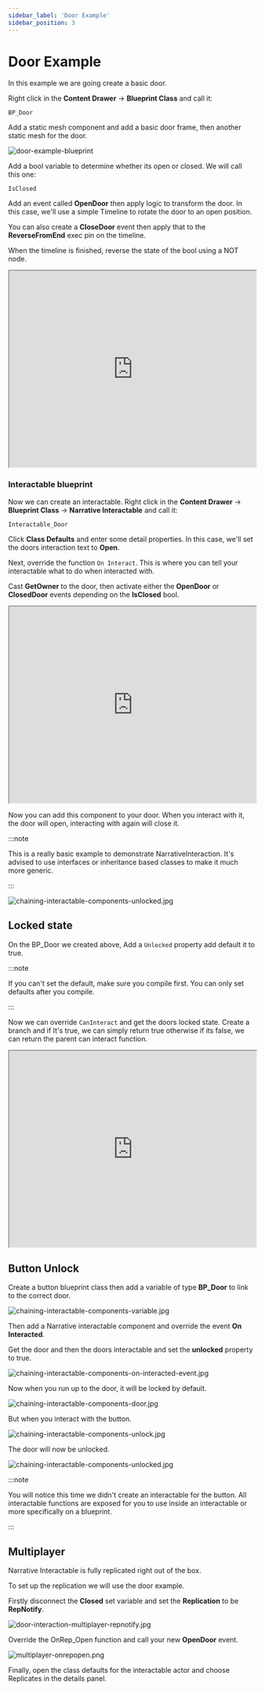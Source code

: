 ```yaml
---
sidebar_label: 'Door Example'
sidebar_position: 3
---
```


# Door Example

In this example we are going create a basic door.

Right click in the **Content Drawer** -> **Blueprint Class** and call it:

```
BP_Door
```

Add a static mesh component and add a basic door frame, then another static mesh for the door.

![door-example-blueprint](/img/interaction/door-example-blueprint.jpg)

Add a bool variable to determine whether its open or closed. We will call this one:

```
IsClosed
```

Add an event called **OpenDoor** then apply logic to transform the door. In this case, we'll use a simple Timeline to rotate the door to an open position.

You can also create a **CloseDoor** event then apply that to the **ReverseFromEnd** exec pin on the timeline.

When the timeline is finished, reverse the state of the bool using a NOT node.

<iframe src="https://blueprintue.com/render/h0_xpah-/" width="100%" height="400" scrolling="no" allowfullscreen></iframe>

### Interactable blueprint

Now we can create an interactable. Right click in the **Content Drawer** -> **Blueprint Class** -> **Narrative Interactable** and call it: 

```
Interactable_Door
```

Click **Class Defaults** and enter some detail properties. In this case, we'll set the doors interaction text to **Open**.

Next, override the function `On Interact`. This is where you can tell your interactable what to do when interacted with.

Cast **GetOwner** to the door, then activate either the **OpenDoor** or **ClosedDoor** events depending on the **IsClosed** bool.

<iframe src="https://blueprintue.com/render/k7bghpml/" width="100%" height="400" scrolling="no" allowfullscreen></iframe>

Now you can add this component to your door. When you interact with it, the door will open, interacting with again will close it.

:::note

This is a really basic example to demonstrate NarrativeInteraction. It's advised to use interfaces or inheritance based classes to make it much more generic.

:::

![chaining-interactable-components-unlocked.jpg](/img/interaction/chaining-interactable-components-unlocked.jpg)

## Locked state

On the BP_Door we created above, Add a `Unlocked` property add default it to true.

:::note

If you can't set the default, make sure you compile first. You can only set defaults after you compile.

:::

Now we can override `CanInteract` and get the doors locked state. Create a branch and if It's true, we can simply return true otherwise if its false, we can return the parent can interact function.

<iframe src="https://blueprintue.com/render/mu_46rvd/" width="100%" height="400" scrolling="no" allowfullscreen></iframe>

## Button Unlock

Create a button blueprint class then add a variable of type **BP_Door** to link to the correct door.

![chaining-interactable-components-variable.jpg](/img/interaction/chaining-interactable-components-variable.jpg)

Then add a Narrative interactable component and override the event **On Interacted**. 

Get the door and then the doors interactable and set the **unlocked** property to true.

![chaining-interactable-components-on-interacted-event.jpg](/img/interaction/chaining-interactable-components-on-interacted-event.jpg)

Now when you run up to the door, it will be locked by default.

![chaining-interactable-components-door.jpg](/img/interaction/chaining-interactable-components-door.jpg)

But when you interact with the button.

![chaining-interactable-components-unlock.jpg](/img/interaction/chaining-interactable-components-unlock.jpg)

The door will now be unlocked.

![chaining-interactable-components-unlocked.jpg](/img/interaction/chaining-interactable-components-unlocked.jpg)

:::note

You will notice this time we didn't create an interactable for the button. All interactable functions are exposed for you to use inside an interactable or more specifically on a blueprint.

:::

## Multiplayer

Narrative Interactable is fully replicated right out of the box.

To set up the replication we will use the door example. 

Firstly disconnect the **Closed** set variable and set the **Replication** to be **RepNotify**.

![door-interaction-multiplayer-repnotify.jpg](/img/interaction/door-interaction-multiplayer-repnotify.jpg)

Override the OnRep_Open function and call your new **OpenDoor** event.

![multiplayer-onrepopen.png](/img/interaction/multiplayer-onrepopen.png)

Finally, open the class defaults for the interactable actor and choose Replicates in the details panel.